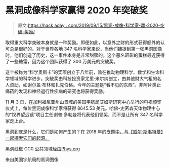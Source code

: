 # 黑洞成像科学家赢得 2020 年突破奖

> 原文:[https://hack aday . com/2019/09/15/黑洞-成像-科学家-赢-2020-突破-奖励/](https://hackaday.com/2019/09/15/black-hole-imaging-scientists-win-2020-breakthrough-prize/)

取得重大科学突破本身就是一种奖励。即便如此，以意外之财的形式获得额外的认可总是很好的。对于世界各地 347 名科学家来说，当他们捕捉到第一张黑洞图像时，他们创造了历史，这一事件本身是非常甜蜜的。这个恶名昭彰的蛋糕最近获得了一些糖霜，因为这个团队获得了 300 万美元的突破奖。

这个被称为“科学奥斯卡”的奖项创立于八年前，旨在推动物理科学、数学和生命科学领域的科学进步。突破奖由科技投资家尤里·米尔纳创立，由其他财大气粗的名人资助，如谢尔盖·布林和扎克伯格。今年的主题是“看不见的东西”。非阿片类止痛药的发现和神经退行性疾病的研究也将获得奖励。

11 月 3 日，在加利福尼亚州山景城的美国宇航局艾姆斯研究中心举行的电视颁奖仪式上，每位黑洞成像科学家将获得 8645.53 美元。哈佛-史密森天体物理中心的“视界望远镜”项目主任谢普·多勒曼将代表他们领奖，而不是让所有 347 名科学家走上台。

黑洞到底是什么，它们是如何产生的？在 2018 年的[专题中，与【威尔·斯韦特曼】一起探索它们的起源。](https://hackaday.com/2018/02/05/black-holes-and-the-elusive-mystery-that-lies-within-an-equation/)

黑洞线框 CC0 公共领域经由[Phys.org](https://phys.org/news/2019-09-scientists-newborn-black-hole.html)

来自美国宇航局的黑洞图像